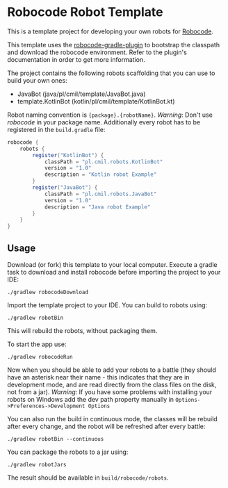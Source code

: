 # Robocode Robot Template

This is a template project for developing your own robots for [Robocode](https://robocode.sourceforge.io/).

This template uses the [robocode-gradle-plugin](https://github.com/bnorm/) to bootstrap the classpath and download the robocode environment. 
 Refer to the plugin's documentation in order to get more information.

The project contains the following robots scaffolding that you can use to build your own ones: 
* JavaBot (java/pl/cmil/template/JavaBot.java) 
* template.KotlinBot (kotlin/pl/cmil/template/KotlinBot.kt)

Robot naming convention is `{package}.{robotName}`. _Warning_: Don't use _robocode_ in your package name. 
Additionally every robot has to be registered in the `build.gradle` file:
```groovy
robocode {
    robots {
        register("KotlinBot") {
            classPath = "pl.cmil.robots.KotlinBot"
            version = "1.0"
            description = "Kotlin robot Example"
        }
        register("JavaBot") {
            classPath = "pl.cmil.robots.JavaBot"
            version = "1.0"
            description = "Java robot Example"
        }
    }
}
```

## Usage

Download (or fork) this template to your local computer. Execute a gradle task to download and install robocode before importing the project to your IDE:
```shell
./gradlew robocodeDownload
```

Import the template project to your IDE. You can build to robots using:
```shell
./gradlew robotBin
```
This will rebuild the robots, without packaging them.

To start the app use:
```shell
./gradlew robocodeRun
```

Now when you should be able to add 
your robots to a battle (they should have an asterisk near their name - this indicates that they are in development mode, and are read 
directly from the class files on the disk, not from a jar). _Warning_: If you have some problems with installing your robots on Windows add the dev path property manually in `Options->Preferences->Development Options`

You can also run the build in continuous mode, the classes will be rebuild after every change, and the robot will be refreshed after every battle:
```shell
./gradlew robotBin --continuous
```

You can package the robots to a jar using:
```shell
./gradlew robotJars
```
The result should be available in `build/robocode/robots`.




